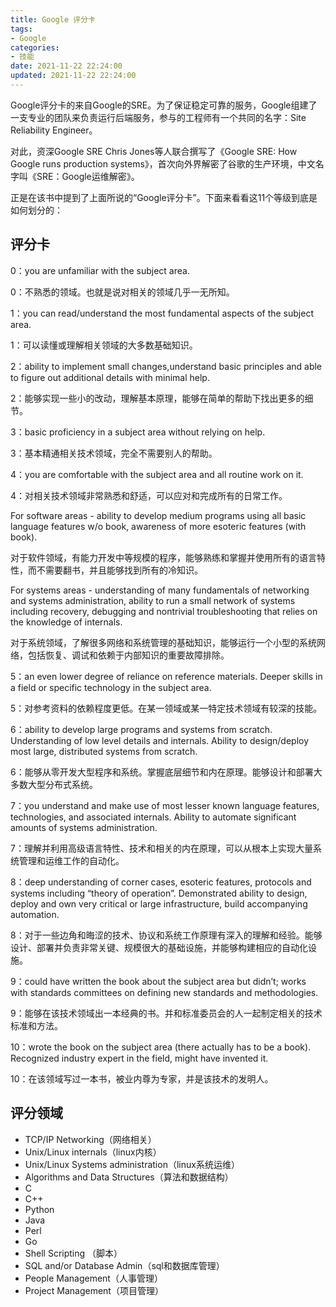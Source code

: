 ```yaml
---
title: Google 评分卡
tags:
- Google
categories:
- 技能
date: 2021-11-22 22:24:00
updated: 2021-11-22 22:24:00
---
```


Google评分卡的来自Google的SRE。为了保证稳定可靠的服务，Google组建了一支专业的团队来负责运行后端服务，参与的工程师有一个共同的名字：Site Reliability Engineer。

对此，资深Google SRE Chris Jones等人联合撰写了《Google SRE: How Google runs production systems》，首次向外界解密了谷歌的生产环境，中文名字叫《SRE：Google运维解密》。

正是在该书中提到了上面所说的“Google评分卡”。下面来看看这11个等级到底是如何划分的：

<!-- more -->

## 评分卡

0：you are unfamiliar with the subject area.

0：不熟悉的领域。也就是说对相关的领域几乎一无所知。

1：you can read/understand the most fundamental aspects of the subject area.

1：可以读懂或理解相关领域的大多数基础知识。

2：ability to implement small changes,understand basic principles and able to figure out additional details with minimal help.

2：能够实现一些小的改动，理解基本原理，能够在简单的帮助下找出更多的细节。

3：basic proficiency in a subject area without relying on help.

3：基本精通相关技术领域，完全不需要别人的帮助。

4：you are comfortable with the subject area and all routine work on it.

4：对相关技术领域非常熟悉和舒适，可以应对和完成所有的日常工作。

For software areas - ability to develop medium programs using all basic language features w/o book, awareness of more esoteric features (with book).

对于软件领域，有能力开发中等规模的程序，能够熟练和掌握并使用所有的语言特性，而不需要翻书，并且能够找到所有的冷知识。

For systems areas - understanding of many fundamentals of networking and systems administration, ability to run a small network of systems including recovery, debugging and nontrivial troubleshooting that relies on the knowledge of internals.

对于系统领域，了解很多网络和系统管理的基础知识，能够运行一个小型的系统网络，包括恢复、调试和依赖于内部知识的重要故障排除。

5：an even lower degree of reliance on reference materials. Deeper skills in a field or specific technology in the subject area.

5：对参考资料的依赖程度更低。在某一领域或某一特定技术领域有较深的技能。

6：ability to develop large programs and systems from scratch. Understanding of low level details and internals. Ability to design/deploy most large, distributed systems from scratch.

6：能够从零开发大型程序和系统。掌握底层细节和内在原理。能够设计和部署大多数大型分布式系统。

7：you understand and make use of most lesser known language features, technologies, and associated internals. Ability to automate significant amounts of systems administration.

7：理解并利用高级语言特性、技术和相关的内在原理，可以从根本上实现大量系统管理和运维工作的自动化。

8：deep understanding of corner cases, esoteric features, protocols and systems including “theory of operation”. Demonstrated ability to design, deploy and own very critical or large infrastructure, build accompanying automation.

8：对于一些边角和晦涩的技术、协议和系统工作原理有深入的理解和经验。能够设计、部署并负责非常关键、规模很大的基础设施，并能够构建相应的自动化设施。

9：could have written the book about the subject area but didn’t; works with standards committees on defining new standards and methodologies.

9：能够在该技术领域出一本经典的书。并和标准委员会的人一起制定相关的技术标准和方法。

10：wrote the book on the subject area (there actually has to be a book). Recognized industry expert in the field, might have invented it.

10：在该领域写过一本书，被业内尊为专家，并是该技术的发明人。

## 评分领域

- TCP/IP Networking（网络相关）
- Unix/Linux internals（linux内核）
- Unix/Linux Systems administration（linux系统运维）
- Algorithms and Data Structures（算法和数据结构）
- C
- C++
- Python
- Java
- Perl
- Go
- Shell Scripting （脚本）
- SQL and/or Database Admin（sql和数据库管理）
- People Management（人事管理）
- Project Management（项目管理）
